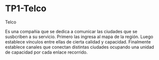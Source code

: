 # TP1-Telco
Telco

Es una compañia que se dedica a comunicar las ciudades que se susbcriben a su servicio.
Primero las ingresa al mapa de la región. 
Luego establece vínculos entre ellas de cierta calidad y capacidad.
Finalmente establece canales que conectan distintas ciudades ocupando una unidad de 
capacidad por cada enlace recorrido.
